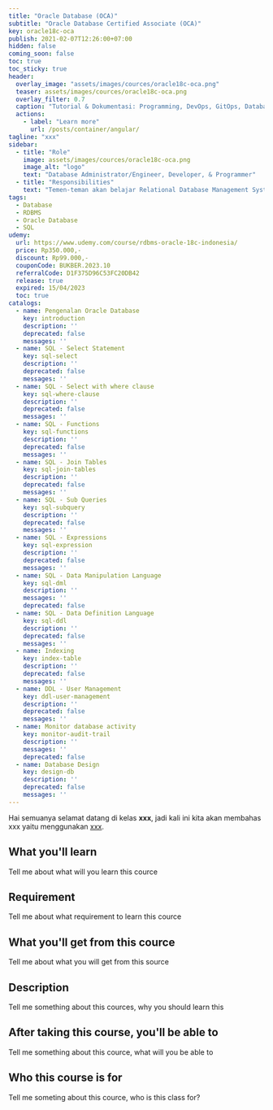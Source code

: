 ```yaml
---
title: "Oracle Database (OCA)"
subtitle: "Oracle Database Certified Associate (OCA)"
key: oracle18c-oca
publish: 2021-02-07T12:26:00+07:00
hidden: false
coming_soon: false
toc: true
toc_sticky: true
header:
  overlay_image: "assets/images/cources/oracle18c-oca.png"
  teaser: assets/images/cources/oracle18c-oca.png
  overlay_filter: 0.7
  caption: "Tutorial & Dokumentasi: Programming, DevOps, GitOps, Database, & Servers"
  actions:
    - label: "Learn more"
      url: /posts/container/angular/
tagline: "xxx"
sidebar:
  - title: "Role"
    image: assets/images/cources/oracle18c-oca.png
    image_alt: "logo"
    text: "Database Administrator/Engineer, Developer, & Programmer"
  - title: "Responsibilities"
    text: "Temen-teman akan belajar Relational Database Management System (RDBMS) dengan Oracle yang sifatnya Big Data."
tags:
  - Database
  - RDBMS
  - Oracle Database
  - SQL
udemy: 
  url: https://www.udemy.com/course/rdbms-oracle-18c-indonesia/
  price: Rp350.000,-
  discount: Rp99.000,-
  couponCode: BUKBER.2023.10
  referralCode: D1F375D96C53FC20DB42
  release: true
  expired: 15/04/2023
  toc: true
catalogs:
  - name: Pengenalan Oracle Database
    key: introduction
    description: ''
    deprecated: false
    messages: ''
  - name: SQL - Select Statement
    key: sql-select
    description: ''
    deprecated: false
    messages: ''
  - name: SQL - Select with where clause
    key: sql-where-clause
    description: ''
    deprecated: false
    messages: ''
  - name: SQL - Functions
    key: sql-functions
    description: ''
    deprecated: false
    messages: ''
  - name: SQL - Join Tables
    key: sql-join-tables
    description: ''
    deprecated: false
    messages: ''
  - name: SQL - Sub Queries
    key: sql-subquery
    description: ''
    deprecated: false
    messages: ''
  - name: SQL - Expressions
    key: sql-expression
    description: ''
    deprecated: false
    messages: ''
  - name: SQL - Data Manipulation Language
    key: sql-dml
    description: ''
    messages: ''
    deprecated: false
  - name: SQL - Data Definition Language
    key: sql-ddl
    description: ''
    deprecated: false
    messages: ''
  - name: Indexing
    key: index-table
    description: ''
    deprecated: false
    messages: ''
  - name: DDL - User Management
    key: ddl-user-management
    description: ''
    deprecated: false
    messages: ''
  - name: Monitor database activity
    key: monitor-audit-trail
    description: ''
    messages: ''
    deprecated: false
  - name: Database Design
    key: design-db
    description: ''
    deprecated: false
    messages: ''
---
```


Hai semuanya selamat datang di kelas **xxx**, jadi kali ini kita akan membahas xxx yaitu menggunakan [xxx](link). 

<!--more-->

## What you'll learn

Tell me about what will you learn this cource

## Requirement

Tell me about what requirement to learn this cource

## What you'll get from this cource

Tell me about what you will get from this source

## Description

Tell me something about this cources, why you should learn this

## After taking this course, you'll be able to

Tell me something about this cource, what will you be able to

## Who this course is for

Tell me someting about this cource, who is this class for?
